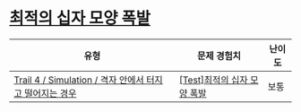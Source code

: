 # [최적의 십자 모양 폭발](https://www.codetree.ai/trails/complete/curated-cards/test-best-cross-shape-bomb)

|유형|문제 경험치|난이도|
|---|---|---|
|[Trail 4 / Simulation / 격자 안에서 터지고 떨어지는 경우](https://www.codetree.ai/trail-info/intermediate-low/)|[[Test]최적의 십자 모양 폭발](https://www.codetree.ai/trails/complete/curated-cards/test-best-cross-shape-bomb/)|보통|

